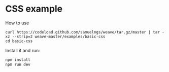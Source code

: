 # CSS example

How to use
```
curl https://codeload.github.com/samuelngs/weave/tar.gz/master | tar -xz --strip=2 weave-master/examples/basic-css
cd basic-css
```

Install it and run:

```bash
npm install
npm run dev
```
